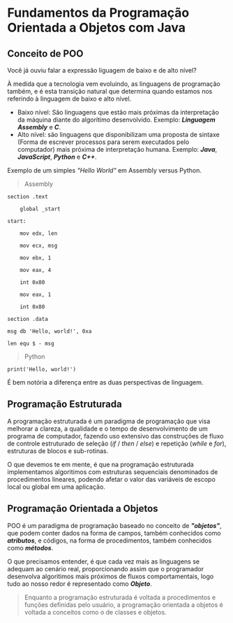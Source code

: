 # Fundamentos da Programação Orientada a Objetos com Java

## Conceito de POO

Você já ouviu falar a expressão liguagem de baixo e de alto nível?

À medida que a tecnologia vem evoluindo, as linguagens de programação também, e é esta transição natural que determina quando estamos nos referindo à linguagem de baixo e alto nível.

- Baixo nível: São linguagens que estão mais próximas da interpretação da máquina diante do algorítimo desenvolvido. Exemplo: ***Linguagem Assembly*** e ***C***.
- Alto nível: são linguagens que disponibilizam uma proposta de sintaxe (Forma de escrever processos para serem executados pelo computador) mais próxima de interpretação humana. Exemplo: ***Java***, ***JavaScript***, ***Python*** e ***C++***.

Exemplo de um simples *"Hello World"* em Assembly versus Python.

> Assembly
>
    section .text

        global _start

    start:

        mov edx, len

        mov ecx, msg

        mov ebx, 1

        mov eax, 4

        int 0x80

        mov eax, 1

        int 0x80

    section .data

    msg db 'Hello, world!', 0xa

    len equ $ - msg

> Python

    print('Hello, world!')

É bem notória a diferença entre as duas perspectivas de linguagem.

## Programação Estruturada

A programação estruturada é um paradigma de programação que visa melhorar a clareza, a qualidade e o tempo de desenvolvimento de um programa de computador, fazendo uso extensivo das construções de fluxo de controle estruturado de seleção (*if* / *then* / *else*) e repetição (*while* e *for*), estruturas de blocos e sub-rotinas.

O que devemos te em mente, é que na programação estruturada implementamos algoritimos com estruturas sequenciais denominados de procedimentos lineares, podendo afetar o valor das variáveis de escopo local ou global em uma aplicação.

## Programação Orientada a Objetos

POO é um paradigma de programação baseado no conceito de ***"objetos"***, que podem conter dados na forma de campos, também conhecidos como ***atributos***, e códigos, na forma de procedimentos, também conhecidos como ***métodos***.

O que precisamos entender, é que cada vez mais as linguagens se adequam ao cenário real, proporcionando assim que o programador desenvolva algoritimos mais próximos de fluxos comportamentais, logo tudo ao nosso redor é representado como ***Objeto***.

> Enquanto a programação estruturada é voltada a procedimentos e funções definidas pelo usuário, a programação orientada a objetos é voltada a conceitos como o de classes e objetos.
